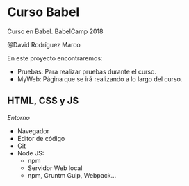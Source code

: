 # Curso Babel
Curso en Babel. BabelCamp 2018

@David Rodríguez Marco

En este proyecto encontraremos:

* Pruebas: Para realizar pruebas durante el curso.
* MyWeb: Página que se irá realizando a lo largo del curso.

## HTML, CSS y JS

*Entorno*

* Navegador
* Editor de código
* Git
* Node JS:
    * npm
    * Servidor Web local
    * npm, Gruntm Gulp, Webpack...